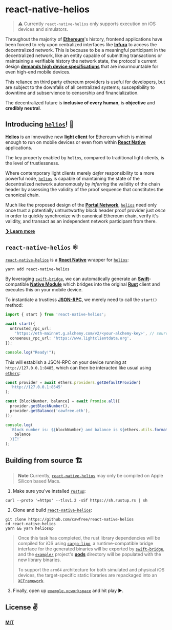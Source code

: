 # react-native-helios

> ⚠️ Currently `react-native-helios` only supports execution on iOS devices and simulators.

Throughout the majority of [__Ethereum__](https://ethereum.org/en/)'s history, frontend applications have been forced to rely upon centralized interfaces like [__Infura__](https://www.infura.io/) to access the decentralized network. This is because to be a meaningful participant in the decentralized network, like an entity capable of submitting transactions or maintaining a verifiable history the network state, the protocol's current design [__demands high device specifications__](https://youtu.be/0stc9jnQLXA?t=136) that are insurmountable for even high-end mobile devices.

This reliance on third party ethereum providers is useful for developers, but are subject to the downfalls of all centralized systems; susceptibility to downtime and subservience to censorship and financialization.

The decentralized future is __inclusive of every human__, is __objective__ and __credibly neutral__.

## Introducing [`helios`](https://github.com/a16z/helios)! 👋

[__Helios__](https://github.com/a16z/helios) is an innovative new [__light client__](https://ethereum.org/en/developers/docs/nodes-and-clients/) for Ethereum which is minimal enough to run on mobile devices or even from within [__React Native__](https://reactnative.dev) applications.

The key property enabled by `helios`, compared to traditional light clients, is the level of trustlessness.

Where contemporary light clients merely _defer_ responsibility to a more powerful node, [`helios`](https://github.com/a16z/helios) is capable of maintaining the state of the decentralized network autonomously by _inferring_ the validity of the chain header by assessing the validity of the proof sequence that constitutes the canonical chain.

Much like the proposed design of the [__Portal Network__](https://www.ethportal.net/), [`helios`](https://github.com/a16z/helios) need only once trust a potentially untrustworthy block header proof provider just _once_ in order to quickly synchronize with canonical Ethereum chain, verify it's validity, and transact as an independent network participant from there.

[__❯ Learn more__](https://a16zcrypto.com/building-helios-ethereum-light-client/)

## `react-native-helios` ⚛️

[`react-native-helios`](https://github.com/cawfree) is a [__React Native__](https://reactnative.dev) wrapper for [`helios`](https://github.com/a16z/helios):

```sh
yarn add react-native-helios
```

By leveraging [`swift-bridge`](https://github.com/chinedufn/swift-bridge), we can automatically generate an [__Swift__](https://developer.apple.com/swift/)-compatible [__Native Module__](https://reactnative.dev/docs/native-modules-intro) which bridges into the original [__Rust__](https://www.rust-lang.org/) client and executes this on your mobile device.

To instantiate a trustless [__JSON-RPC__](https://ethereum.org/en/developers/docs/apis/json-rpc/#:~:text=JSON%2DRPC%20is%20a%20stateless,many%20various%20message%20passing%20environments.), we merely need to call the `start()` method:

```typescript
import { start } from 'react-native-helios';

await start({
  untrusted_rpc_url:
    'https://eth-mainnet.g.alchemy.com/v2/<your-alchemy-key>', // source of initial proofs
  consensus_rpc_url: 'https://www.lightclientdata.org',
});

console.log("Ready!");
```

This will establish a JSON-RPC on your device running at `http://127.0.0.1:8485`, which can then be interacted like usual using [`ethers`](https://github.com/ethers-io/ethers.js/):

```typescript
const provider = await ethers.providers.getDefaultProvider(
  'http://127.0.0.1:8545'
);

const [blockNumber, balance] = await Promise.all([
  provider.getBlockNumber(),
  provider.getBalance('cawfree.eth'),
]);

console.log(
  `Block number is: ${blockNumber} and balance is ${ethers.utils.formatEther(
    balance
  )}Ξ!`
);
```

## Building from source 🏗

> __Note__ Currently, [`react-native-helios`](https://github.com/cawfree/react-native-helios) may only be compiled on Apple Silicon based Macs.

1. Make sure you've installed [`rustup`](https://www.rust-lang.org/tools/install):

```shell
curl --proto '=https' --tlsv1.2 -sSf https://sh.rustup.rs | sh
```

2. Clone and build [`react-native-helios`](https://github.com/cawfree/react-native-helios):

```shell
git clone https://github.com/cawfree/react-native-helios
cd react-native-helios
yarn && yarn heliosup
```

> Once this task has completed, the rust library dependencies will be compiled for iOS using [`cargo-lipo`](https://github.com/TimNN/cargo-lipo), a runtime-compatible bridge interface for the generated binaries will be exported by [`swift-bridge`](https://github.com/chinedufn/swift-bridge), and the [`example/`](./example) project's [__pods__](https://cocoapods.org/) directory will be populated with the new library binaries.
>
> To support the `arm64` architecture for both simulated and physical iOS devices, the target-specific static libraries are repackaged into an [`XCFramework`](https://medium.com/trueengineering/xcode-and-xcframeworks-new-format-of-packing-frameworks-ca15db2381d3).

3. Finally, open up [`example.xcworkspace`](./example/ios) and hit play ▶.

## License ✌️

[__MIT__](./LICENSE)
